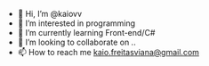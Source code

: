 - 👋 Hi, I’m @kaiovv
- 👀 I’m interested in programming
- 🌱 I’m currently learning Front-end/C#
- 💞️ I’m looking to collaborate on ..
- 📫 How to reach me  kaio.freitasviana@gmail.com

<!---
kaiovv/kaiovv is a ✨ special ✨ repository because its `README.md` (this file) appears on your GitHub profile.
You can click the Preview link to take a look at your changes.
--->
